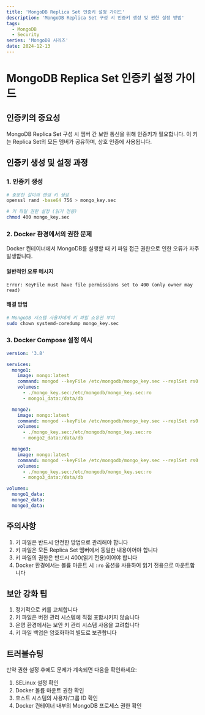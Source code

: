 ```yaml
---
title: 'MongoDB Replica Set 인증키 설정 가이드'
description: 'MongoDB Replica Set 구성 시 인증키 생성 및 권한 설정 방법'
tags:
  - MongoDB
  - Security
series: 'MongoDB 시리즈'
date: 2024-12-13
---
```


# MongoDB Replica Set 인증키 설정 가이드

## 인증키의 중요성

MongoDB Replica Set 구성 시 멤버 간 보안 통신을 위해 인증키가 필요합니다. 이 키는 Replica Set의 모든 멤버가 공유하며, 상호 인증에 사용됩니다.

## 인증키 생성 및 설정 과정

### 1. 인증키 생성

```bash
# 충분한 길이의 랜덤 키 생성
openssl rand -base64 756 > mongo_key.sec

# 키 파일 권한 설정 (읽기 전용)
chmod 400 mongo_key.sec
```

### 2. Docker 환경에서의 권한 문제

Docker 컨테이너에서 MongoDB를 실행할 때 키 파일 접근 권한으로 인한 오류가 자주 발생합니다.

#### 일반적인 오류 메시지

```
Error: KeyFile must have file permissions set to 400 (only owner may read)
```

#### 해결 방법

```bash
# MongoDB 시스템 사용자에게 키 파일 소유권 부여
sudo chown systemd-coredump mongo_key.sec
```

### 3. Docker Compose 설정 예시

```yaml
version: '3.8'

services:
  mongo1:
    image: mongo:latest
    command: mongod --keyFile /etc/mongodb/mongo_key.sec --replSet rs0 --bind_ip_all
    volumes:
      - ./mongo_key.sec:/etc/mongodb/mongo_key.sec:ro
      - mongo1_data:/data/db

  mongo2:
    image: mongo:latest
    command: mongod --keyFile /etc/mongodb/mongo_key.sec --replSet rs0 --bind_ip_all
    volumes:
      - ./mongo_key.sec:/etc/mongodb/mongo_key.sec:ro
      - mongo2_data:/data/db

  mongo3:
    image: mongo:latest
    command: mongod --keyFile /etc/mongodb/mongo_key.sec --replSet rs0 --bind_ip_all
    volumes:
      - ./mongo_key.sec:/etc/mongodb/mongo_key.sec:ro
      - mongo3_data:/data/db

volumes:
  mongo1_data:
  mongo2_data:
  mongo3_data:
```

## 주의사항

1. 키 파일은 반드시 안전한 방법으로 관리해야 합니다
2. 키 파일은 모든 Replica Set 멤버에서 동일한 내용이어야 합니다
3. 키 파일의 권한은 반드시 400(읽기 전용)이어야 합니다
4. Docker 환경에서는 볼륨 마운트 시 `:ro` 옵션을 사용하여 읽기 전용으로 마운트합니다

## 보안 강화 팁

1. 정기적으로 키를 교체합니다
2. 키 파일은 버전 관리 시스템에 직접 포함시키지 않습니다
3. 운영 환경에서는 보안 키 관리 시스템 사용을 고려합니다
4. 키 파일 백업은 암호화하여 별도로 보관합니다

## 트러블슈팅

만약 권한 설정 후에도 문제가 계속되면 다음을 확인하세요:

1. SELinux 설정 확인
2. Docker 볼륨 마운트 권한 확인
3. 호스트 시스템의 사용자/그룹 ID 확인
4. Docker 컨테이너 내부의 MongoDB 프로세스 권한 확인
